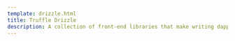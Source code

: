 ```yaml
---
template: drizzle.html
title: Truffle Drizzle
description: A collection of front-end libraries that make writing dapp user interfaces easier and more predictable.
---
```


